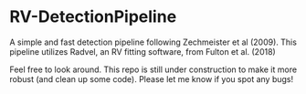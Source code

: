 # RV-DetectionPipeline
A simple and fast detection pipeline following Zechmeister et al (2009). This pipeline utilizes Radvel, an RV fitting software, from Fulton et al. (2018)

Feel free to look around. This repo is still under construction to make it more robust (and clean up some code). Please let me know if you spot any bugs!

